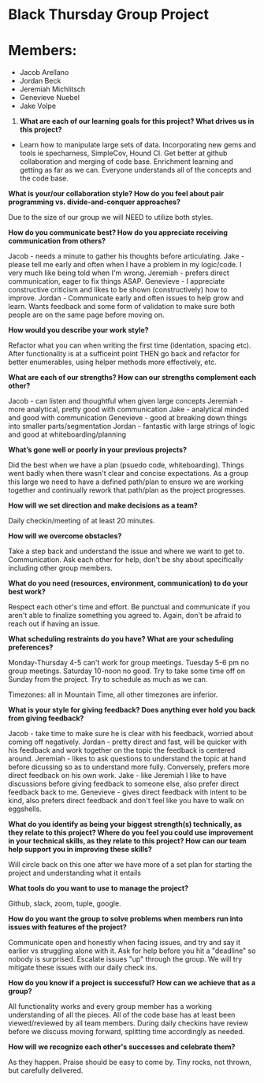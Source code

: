 # Black Thursday Group Project
# Members:
  * Jacob Arellano
  * Jordan Beck
  * Jeremiah Michlitsch
  * Genevieve Nuebel
  * Jake Volpe
  
1. __What are each of our learning goals for this project? What drives us in this project?__

  * Learn how to manipulate large sets of data.  Incorporating new gems and tools ie specharness, SimpleCov, Hound CI.
Get better at github collaboration and merging of code base.  Enrichment learning and getting as far as we can.  Everyone
understands all of the concepts and the code base.

__What is your/our collaboration style? How do you feel about pair programming vs. divide-and-conquer approaches?__

Due to the size of our group we will NEED to utilize both styles. 

__How do you communicate best? How do you appreciate receiving communication from others?__

Jacob - needs a minute to gather his thoughts before articulating.
Jake - please tell me early and often when I have a problem in my logic/code.  I very much like being told when I'm wrong.
Jeremiah - prefers direct communication, eager to fix things ASAP.
Genevieve - I appreciate constructive criticism and likes to be shown (constructively) how to improve.
Jordan - Communicate early and often issues to help grow and learn.  Wants feedback and some form of validation to make sure
both people are on the same page before moving on.

__How would you describe your work style?__

Refactor what you can when writing the first time (identation, spacing etc).  After functionality is at a sufficeint point THEN
go back and refactor for better enumerables, using helper methods more effectively, etc.

__What are each of our strengths? How can our strengths complement each other?__

Jacob - can listen and thoughtful when given large concepts
Jeremiah - more analytical, pretty good with communication
Jake - analytical minded and good with communication
Genevieve - good at breaking down things into smaller parts/segmentation
Jordan - fantastic with large strings of logic and good at whiteboarding/planning

__What’s gone well or poorly in your previous projects?__

Did the best when we have a plan (psuedo code, whiteboarding).  Things went badly when there wasn't clear and concise 
expectations.  As a group this large we need to have a defined path/plan to ensure we are working together and continually
rework that path/plan as the project progresses. 

__How will we set direction and make decisions as a team?__

Daily checkin/meeting of at least 20 minutes.

__How will we overcome obstacles?__

Take a step back and understand the issue and where we want to get to.  Communication.  Ask each other for help, don't be shy
about specifically including other group members.

__What do you need (resources, environment, communication) to do your best work?__

Respect each other's time and effort.  Be punctual and communicate if you aren't able to finalize something you agreed to.
Again, don't be afraid to reach out if having an issue.

__What scheduling restraints do you have? What are your scheduling preferences?__

Monday-Thursday 4-5 can't work for group meetings. Tuesday 5-6 pm no group meetings.
Saturday 10-noon no good.  Try to take some time off on Sunday from the project.
Try to schedule as much as we can.

Timezones: all in Mountain Time, all other timezones are inferior.

__What is your style for giving feedback? Does anything ever hold you back from giving feedback?__

Jacob - take time to make sure he is clear with his feedback, worried about coming off negatively.
Jordan - pretty direct and fast, will be quicker with his feedback and work together on the topic the feedback is centered 
around. 
Jeremiah - likes to ask questions to understand the topic at hand before dicussing so as to understand more fully.  Conversely, prefers more direct feedback on his own work.
Jake - like Jeremiah I like to have discussions before giving feedback to someone else, also prefer direct feedback back to me.
Genevieve - gives direct feedback with intent to be kind, also prefers direct feedback and don't feel like you have to walk on eggshells. 

__What do you identify as being your biggest strength(s) technically, as they relate to this project? Where do you feel you could use improvement in your technical skills, as they relate to this project? How can our team help support you in improving these skills?__

Will circle back on this one after we have more of a set plan for starting the project and understanding what it entails

__What tools do you want to use to manage the project?__

Github, slack, zoom, tuple, google.

__How do you want the group to solve problems when members run into issues with features of the project?__

Communicate open and honestly when facing issues, and try and say it earlier vs struggling alone with it.  Ask for help before you hit a "deadline" so nobody is surprised.  Escalate issues "up" through the group.  We will try mitigate these issues with our daily check ins.

__How do you know if a project is successful? How can we achieve that as a group?__

All functionality works and every group member has a working understanding of all the pieces.  All of the code base has at least been viewed/reviewed by all team members.  During daily checkins have review before we discuss moving forward, splitting time accordingly as needed.

__How will we recognize each other's successes and celebrate them?__

As they happen. Praise should be easy to come by.  Tiny rocks, not thrown, but carefully delivered.
